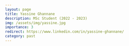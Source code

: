 ```yaml
---
layout: page
title: Yassine Ghannane
description: MSc Student (2022 - 2023)
img: /assets/img/yassine.jpg
importance: 3
redirect: https://www.linkedin.com/in/yassine-ghannane/
category: past
---
```

